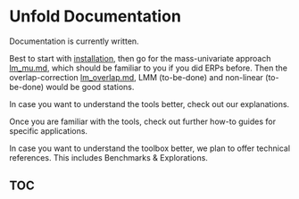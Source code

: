 # Unfold Documentation
Documentation is currently written.

Best to start with [installation](@Ref), then go for the mass-univariate approach [lm_mu.md](@Ref), which should be familiar to you if you did ERPs before. Then the overlap-correction [lm_overlap.md](@Ref), LMM (to-be-done) and non-linear (to-be-done) would be good stations.

In case you want to understand the tools better, check out our explanations.

Once you are familiar with the tools, check out further how-to guides for specific applications.

In case you want to understand the toolbox better, we plan to offer technical references. This includes Benchmarks & Explorations.

## TOC
```@contents
```

